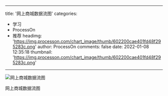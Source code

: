 
---
title: '网上商城数据流图'
categories: 
 - 学习
 - ProcessOn
 - 推荐
headimg: 'https://img.processon.com/chart_image/thumb/602200cae401fd48f295283c.png'
author: ProcessOn
comments: false
date: 2022-01-08 12:35:18
thumbnail: 'https://img.processon.com/chart_image/thumb/602200cae401fd48f295283c.png'
---

<div>   
<img class="thumb" alt="网上商城数据流图" src="https://img.processon.com/chart_image/thumb/602200cae401fd48f295283c.png" referrerpolicy="no-referrer">
<p>网上商城数据流图</p>  
</div>
            